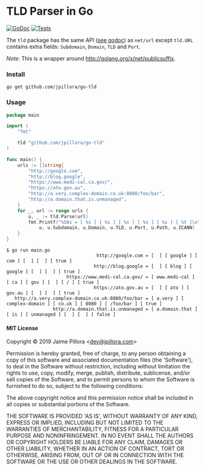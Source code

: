 # TLD Parser in Go

[![GoDoc](https://godoc.org/github.com/jpillora/go-tld?status.svg)](https://pkg.go.dev/github.com/jpillora/go-tld?tab=doc)  [![Tests](https://github.com/jpillora/go-tld/workflows/Tests/badge.svg)](https://github.com/jpillora/go-tld/actions?workflow=Tests)

The `tld` package has the same API ([see godoc](http://godoc.org/github.com/jpillora/go-tld)) as `net/url` except `tld.URL` contains extra fields: `Subdomain`, `Domain`, `TLD` and `Port`.

_Note:_ This is a wrapper around http://golang.org/x/net/publicsuffix.

### Install

```
go get github.com/jpillora/go-tld
```

### Usage

```go
package main

import (
	"fmt"

	tld "github.com/jpillora/go-tld"
)

func main() {
	urls := []string{
		"http://google.com",
		"http://blog.google",
		"https://www.medi-cal.ca.gov/",
		"https://ato.gov.au",
		"http://a.very.complex-domain.co.uk:8080/foo/bar",
		"http://a.domain.that.is.unmanaged",
	}
	for _, url := range urls {
		u, _ := tld.Parse(url)
		fmt.Printf("%50s = [ %s ] [ %s ] [ %s ] [ %s ] [ %s ] [ %t ]\n",
			u, u.Subdomain, u.Domain, u.TLD, u.Port, u.Path, u.ICANN)
	}
}
```

```
$ go run main.go
                                 http://google.com = [  ] [ google ] [ com ] [  ] [  ] [ true ]
                                http://blog.google = [  ] [ blog ] [ google ] [  ] [  ] [ true ]
                      https://www.medi-cal.ca.gov/ = [ www.medi-cal ] [ ca ] [ gov ] [  ] [ / ] [ true ]
                                https://ato.gov.au = [  ] [ ato ] [ gov.au ] [  ] [  ] [ true ]
   http://a.very.complex-domain.co.uk:8080/foo/bar = [ a.very ] [ complex-domain ] [ co.uk ] [ 8080 ] [ /foo/bar ] [ true ]
                 http://a.domain.that.is.unmanaged = [ a.domain.that ] [ is ] [ unmanaged ] [  ] [  ] [ false ]
```

#### MIT License

Copyright © 2019 Jaime Pillora &lt;dev@jpillora.com&gt;

Permission is hereby granted, free of charge, to any person obtaining
a copy of this software and associated documentation files (the
'Software'), to deal in the Software without restriction, including
without limitation the rights to use, copy, modify, merge, publish,
distribute, sublicense, and/or sell copies of the Software, and to
permit persons to whom the Software is furnished to do so, subject to
the following conditions:

The above copyright notice and this permission notice shall be
included in all copies or substantial portions of the Software.

THE SOFTWARE IS PROVIDED 'AS IS', WITHOUT WARRANTY OF ANY KIND,
EXPRESS OR IMPLIED, INCLUDING BUT NOT LIMITED TO THE WARRANTIES OF
MERCHANTABILITY, FITNESS FOR A PARTICULAR PURPOSE AND NONINFRINGEMENT.
IN NO EVENT SHALL THE AUTHORS OR COPYRIGHT HOLDERS BE LIABLE FOR ANY
CLAIM, DAMAGES OR OTHER LIABILITY, WHETHER IN AN ACTION OF CONTRACT,
TORT OR OTHERWISE, ARISING FROM, OUT OF OR IN CONNECTION WITH THE
SOFTWARE OR THE USE OR OTHER DEALINGS IN THE SOFTWARE.
